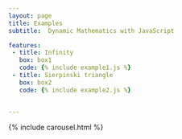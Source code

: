 ```yaml
---
layout: page
title: Examples
subtitle:  Dynamic Mathematics with JavaScript

features:
 - title: Infinity
   box: box1
   code: {% include example1.js %}
 - title: Sierpinski triangle
   box: box2
   code: {% include example2.js %}


---
```

<script type="text/javascript">
{% include example1.js %}
</script>
<script type="text/javascript">
{% include example2.js %}
</script>

{% include carousel.html %}
